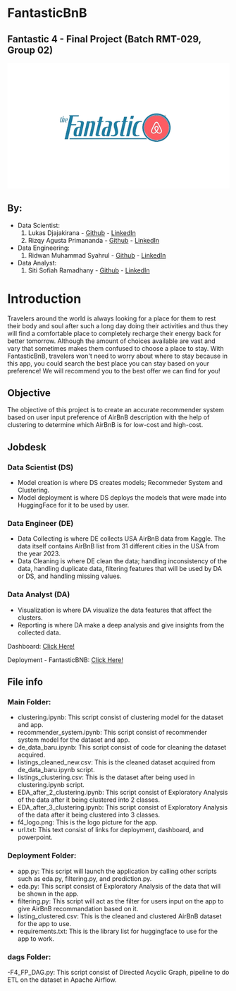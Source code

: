 # FantasticBnB
## Fantastic 4 - Final Project (Batch RMT-029, Group 02)

![logo](https://github.com/FTDS-assignment-bay/p2-final-project-fantastic-four/blob/main/f4_logo.png)

## By:
- Data Scientist:
    1. Lukas Djajakirana - [Github](https://github.com/lukasadk) - [LinkedIn](https://www.linkedin.com/in/lukas-adiwijaya-djajakirana-66b20720a/)
    2. Rizqy Agusta Primananda - [Github](https://github.com/rizqyagusta) - [LinkedIn](https://www.linkedin.com/in/rizqy-agusta-primananda-968a70141/)
- Data Engineering:
    1. Ridwan Muhammad Syahrul - [Github](https://github.com/RidwanMSyahrul) - [LinkedIn](https://www.linkedin.com/in/ridwan-muhammad-syahrul-4419ba300/)
- Data Analyst:
    1. Siti Sofiah Ramadhany - [Github](https://github.com/sofiahra) - [LinkedIn](https://www.linkedin.com/in/sofiah-ramadhany-85980a2aa/)

# Introduction
Travelers around the world is always looking for a place for them to rest their body and soul after such a long day doing their activities and thus they will find a comfortable place to completely recharge their energy back for better tomorrow. Although the amount of choices available are vast and vary that sometimes makes them confused to choose a place to stay. With FantasticBnB, travelers won't need to worry about where to stay because in this app, you could search the best place you can stay based on your preference! We will recommend you to the best offer we can find for you!

## Objective
The objective of this project is to create an accurate recommender system based on user input preference of AirBnB description with the help of clustering to determine which AirBnB is for low-cost and high-cost.


## Jobdesk
### Data Scientist (DS)
- Model creation is where DS creates models; Recommeder System and Clustering.
- Model deployment is where DS deploys the models that were made into HuggingFace for it to be used by user.

### Data Engineer (DE)
- Data Collecting is where DE collects USA AirBnB data from Kaggle. The data itself contains AirBnB list from 31 different cities in the USA from the year 2023.
- Data Cleaning is where DE clean the data; handling inconsistency of the data, handling duplicate data, filtering features that will be used by DA or DS, and handling missing values.

### Data Analyst (DA)
- Visualization is where DA visualize the data features that affect the clusters.
- Reporting is where DA make a deep analysis and give insights from the collected data.

Dashboard: [Click Here!](https://lookerstudio.google.com/reporting/10246f2e-ef11-4fb1-bd99-9dfefe9a0d69)

Deployment - FantasticBNB: [Click Here!](https://huggingface.co/spaces/ragprim/FantasticBNB)

## File info
### Main Folder:
- clustering.ipynb: This script consist of clustering model for the dataset and app.
- recommender_system.ipynb: This script consist of recommender system model for the dataset and app.
- de_data_baru.ipynb: This script consist of code for cleaning the dataset acquired.
- listings_cleaned_new.csv: This is the cleaned dataset acquired from de_data_baru.ipynb script.
- listings_clustering.csv: This is the dataset after being used in clustering.ipynb script.
- EDA_after_2_clustering.ipynb: This script consist of Exploratory Analysis of the data after it being clustered into 2 classes.
- EDA_after_3_clustering.ipynb: This script consist of Exploratory Analysis of the data after it being clustered into 3 classes.
- f4_logo.png: This is the logo picture for the app.
- url.txt: This text consist of links for deployment, dashboard, and powerpoint.
### Deployment Folder:
- app.py: This script will launch the application by calling other scripts such as eda.py, filtering.py, and prediction.py.
- eda.py: This script consist of Exploratory Analysis of the data that will be shown in the app.
- filtering.py: This script will act as the filter for users input on the app to give AirBnB recommandation based on it.
- listing_clustered.csv: This is the cleaned and clustered AirBnB dataset for the app to use.
- requirements.txt: This is the library list for huggingface to use for the app to work.
### dags Folder:
-F4_FP_DAG.py: This script consist of Directed Acyclic Graph, pipeline to do ETL on the dataset in Apache Airflow.
